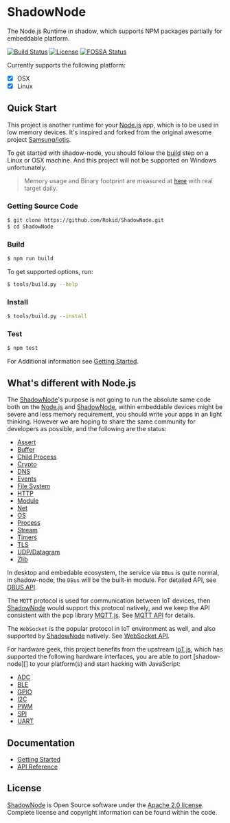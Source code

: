 # ShadowNode

The Node.js Runtime in shadow, which supports NPM packages partially for embeddable platform.

[![Build Status](https://travis-ci.org/Rokid/ShadowNode.svg?branch=master)](https://travis-ci.org/Rokid/ShadowNode)
[![License](https://img.shields.io/badge/licence-Apache%202.0-brightgreen.svg?style=flat)](LICENSE)
[![FOSSA Status](https://app.fossa.io/api/projects/git%2Bgithub.com%2FRokid%2Fshadow-node.svg?type=shield)](https://app.fossa.io/projects/git%2Bgithub.com%2FRokid%2Fshadow-node?ref=badge_shield)

Currently supports the following platform:

- [x] OSX
- [x] Linux

## Quick Start

This project is another runtime for your [Node.js][] app, which is to be used in low memory devices. It's inspired and forked
from the original awesome project [Samsung/iotjs][].

To get started with shadow-node, you should follow the [build](#build) step on a Linux or OSX machine. And this project 
will not be supported on Windows unfortunately.

> Memory usage and Binary footprint are measured at [here](https://samsung.github.io/js-remote-test) with real target daily.

### Getting Source Code

```sh
$ git clone https://github.com/Rokid/ShadowNode.git
$ cd ShadowNode
```

### Build

```sh
$ npm run build
```

To get supported options, run:

```sh
$ tools/build.py --help
```

### Install

```sh
$ tools/build.py --install
```

### Test

```sh
$ npm test
```

For Additional information see [Getting Started](docs/Getting-Started.md).

## What's different with Node.js

The [ShadowNode][]'s purpose is not going to run the absolute same code both on the [Node.js][] 
and [ShadowNode][], within embeddable devices might be severe and less memory requirement, you should 
write your apps in an light thinking. However we are hoping to share the same community for developers 
as possible, and the following are the status:

- [Assert](docs/api/Assert.md)
- [Buffer](docs/api/Buffer.md)
- [Child Process](docs/api/Child-Process.md)
- [Crypto](docs/api/Crypto.md)
- [DNS](docs/api/DNS.md)
- [Events](docs/api/Events.md)
- [File System](docs/api/File-System.md)
- [HTTP](docs/api/HTTP.md)
- [Module](docs/api/Module.md)
- [Net](docs/api/Net.md)
- [OS](docs/api/OS.md)
- [Process](docs/api/Process.md)
- [Stream](docs/api/Stream.md)
- [Timers](docs/api/Timers.md)
- [TLS](docs/api/TLS.md)
- [UDP/Datagram](docs/api/DGRAM.md)
- [Zlib](docs/api/Zlib.md)

In desktop and embedable ecosystem, the service via `DBus` is quite normal, in shadow-node, the `DBus`
will be the built-in module. For detailed API, see [DBUS API](docs/api/DBUS.md).

The `MQTT` protocol is used for communication between IoT devices, then [ShadowNode][] would support
this protocol natively, and we keep the API consistent with the pop library [MQTT.js][]. See 
[MQTT API](docs/api/MQTT.md) for details.

The `WebSocket` is the popular protocol in IoT environment as well, and also supported by [ShadowNode][]
natively. See [WebSocket API](docs/api/WebSocket.md).

For hardware geek, this project benefits from the upstream [IoT.js][], which has supported the 
following hardware interfaces, you are able to port [shadow-node][] to your platform(s) and 
start hacking with JavaScript:

- [ADC](docs/api/ADC.md)
- [BLE](docs/api/BLE.md)
- [GPIO](docs/api/GPIO.md)
- [I2C](docs/api/I2C.md)
- [PWM](docs/api/PWM.md)
- [SPI](docs/api/SPI.md)
- [UART](docs/api/UART.md)

## Documentation

- [Getting Started](docs/Getting-Started.md)
- [API Reference](docs/api/README.md)

## License

[ShadowNode][] is Open Source software under the [Apache 2.0 license][].
Complete license and copyright information can be found within the code.

[ShadowNode]: https://github.com/Rokid/shadow-node
[Node.js]: https://github.com/nodejs/node
[Iot.js]: https://github.com/Samsung/iotjs
[Samsung/iotjs]: https://github.com/Samsung/iotjs
[MQTT.js]: https://github.com/mqttjs/MQTT.js
[Apache 2.0 license]: https://www.apache.org/licenses/LICENSE-2.0
